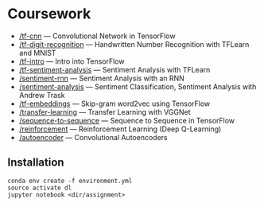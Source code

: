 # Coursework

* [/tf-cnn](./tf-cnn) — Convolutional Network in TensorFlow
* [/tf-digit-recognition](./tf-digit-recognition) — Handwritten Number Recognition with TFLearn and MNIST
* [/tf-intro](./tf-intro) — Intro into TensorFlow
* [/tf-sentiment-analysis](./sentiment-analysis) — Sentiment Analysis with TFLearn
* [/sentiment-rnn](./sentiment-rnn) — Sentiment Analysis with an RNN
* [/sentiment-analysis](./sentiment-analysis) — Sentiment Classification, Sentiment Analysis with Andrew Trask
* [/tf-embeddings](./tf-embeddings) — Skip-gram word2vec using TensorFlow
* [/transfer-learning](./transfer-learning) — Transfer Learning with VGGNet
* [/sequence-to-sequence](./sequence-to-sequence) — Sequence to Sequence in TensorFlow
* [/reinforcement](./reinforcement) — Reinforcement Learning (Deep Q-Learning)
* [/autoencoder](./autoencoder) — Convolutional Autoencoders


## Installation
```
conda env create -f environment.yml
source activate dl
jupyter notebook <dir/assignment>
```
